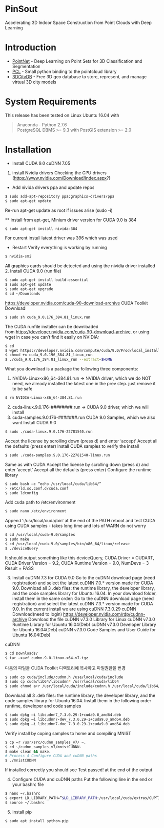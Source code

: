 # PinSout
Accelerating 3D Indoor Space Construction from Point Clouds with Deep Learning

# Introduction

* [PointNet] - Deep Learning on Point Sets for 3D Classification and Segmentation
* [PCL] - Small python binding to the pointcloud library
* [3DCityDB] - Free 3D geo database to store, represent, and manage virtual 3D city models
  
# System Requirements
This release has been tested on Linux Ubuntu 16.04 with
> Anaconda - Python 2.7.6  
> PostgreSQL DBMS >= 9.3 with PostGIS extension >= 2.0

# Installation
 - Install CUDA 9.0 cuDNN 7.05
 1. install Nvidia drivers
 Checking the GPU drivers (https://www.nvidia.com/Download/index.aspx?) 
 
 * Add nivida drivers ppa and update repos
  ```sh
  $ sudo add-apt-repository ppa:graphics-drivers/ppa
  $ sudo apt-get update
  ```
Re-run apt-get update as root if issues arise (sudo -i)

** install from apt-get, Minium driver version for CUDA 9.0 is 384
```sh
$ sudo apt-get install nivida-384
```
For current install latest driver was 396 which was used

* Restart Verify everything is working by running
```sh
$ nvidia-smi
```
All graphics cards should be detected and using the nividia driver installed
2. Install CUDA 9.0 (run file)
```sh
$ sudo apt-get install build-essential
$ sudo apt-get update
$ sudo apt-get upgrade
$ cd ~/Downloads
```
https://developer.nvidia.com/cuda-90-download-archive CUDA Toolkit Download
```sh
$ sudo sh cuda_9.0.176_384.81_linux.run
```
The CUDA runfile installer can be downloaded from https://developer.nvidia.com/cuda-90-download-archive, or using wget in case you can’t find it easily on NVIDIA:
```sh
$ cd
$ wget https://developer.nvidia.com/compute/cuda/9.0/Prod/local_installers/cuda_9.0.176_384.81_linux_run 
$ chmod +x cuda_9.0.196_384.81_linux_run
$ ./cuda_9.0.176_384.81_linux_run --extract=$HOME
```
What you download is a package the following three components:

1) NVIDIA-Linux-x86_64-384.81.run -> NVIDIA driver, which we do NOT need, we already installed the latest one in the prev step. just remove it to be safe
```sh
$ rm NVIDIA-Linux-x86_64-384.81.run
```
2) cuda-linux.9.0.176-########.run -> CUDA 9.0 driver, which we will install
3) cuda-samples.9.0.176-#######.run CUDA 9.0 Samples, which we also want
Install CUDA 9.0
```sh
$ sudo ./cuda-linux.9.0.176-22781540.run
```
Accept the license by scrolling down (press d) and enter ‘accept’ Accept all the defaults (press enter)
Install CUDA samples to verify the install
```sh
$ sudo ./cuda-samples.9.0.176-22781540-linux.run
```
Same as with CUDA Accept the license by scrolling down (press d) and enter ‘accept’ Accept all the defaults (press enter)
Configure the runtime library
```sh
$ sudo bash –c “echo /usr/local/cuda/lib64/”
> /etc/ld.so.conf.d/cuda.conf
$ sudo ldconfig
```
Add cuda path to /etc/environment
```sh
$ sudo nano /etc/environment
```
Append ‘:/usr/local/cuda/bin’ at the end of the PATH
reboot and test CUDA using CUDA samples - takes long time and lots of WARN do not worry
```sh
$ cd /usr/local/cuda-9.0/samples
$ sudo make
$ cd /usr/local/cuda-9.0/samples/bin/x86_64/linux/release
$ ./deviceQuery
```
It should output something like this
deviceQuery, CUDA Driver = CUDART, CUDA Driver Version = 9.2, CUDA Runtime Version = 9.0, NumDevs = 3 Result = PASS

3. Install cuDNN 7.3 for CUDA 9.0
Go to the cuDNN download page (need registration) and select the latest cuDNN 7.0.* version made for CUDA 9.0. Download all 3 .deb files: the runtime library, the developer library, and the code samples library for Ubuntu 16.04. In your download folder, install them in the same order: Go to the cuDNN download page (need registration) and select the latest cuDNN 7.3.* version made for CUDA 9.0. In the current install we are using cuDNN 7.3.0.29
cuDNN Download(need to login) https://developer.nvidia.com/rdp/cudnn-archive
Download the file
cuDNN v7.3.0 Library for Linux
cuDNN v7.3.0 Runtime Library for Ubuntu 16.04(Deb)
cuDNN v7.3.0 Developer Library for Ubuntu 16.04(Deb)
cuDNN v7.3.0 Code Samples and User Guide for Ubuntu 16.04(Deb)

cuDNN
```sh
$ cd Downloads/
$ tar –xavf cudnn-9.0-linux-x64-v7.tgz
```
다음의 파일을 CUDA Toolkit 디렉토리에 복사하고 파일권한을 변경
```sh
$ sudo cp cuda/include/cudnn.h /use/local/cuda/include
$ sudo cp cuda/lib64/libcudnn* /usr/local/cuda/lib64
$ sudo chmod a+r /usr/local/cuda/include/cudnn.h /usr/local/cuda/lib64/libcudnn*
```
Download all 3 .deb files: the runtime library, the developer library, and the code samples library for Ubuntu 16.04. Install them in the following order runtime, developer and code samples
```sh
$ sudo dpkg –i libcudnn7_7.3.0.29-1+cuda9.0_amd64.deb
$ sudo dpkg –i libcudnn7-dev_7.3.0.29-1+cuda9.0_amd64.deb
$ sudo dpkg –i libcudnn7-doc_7.3.0.29-1+cuda9.0_amd64.deb
```
Verify install by coping samples to home and compiling MNIST
```sh
$ cp –r /usr/src/cudnn_samples_v7/ ~.
$ cd ~/cudnn_samples_v7/mnistCUDNN.
$ make clean && make.
# Process 4 Configure CUDA and cuDNN paths
$ ./mnistCUDNN
```
If installed correctly you should see Test passed! at the end of the output

4. Configure CUDA and cuDNN paths
Put the following line in the end or your bashrc file
```sh
$ nano ~/.bashrc
$ export LD_LIBRARY_PATH=”$LD_LIBRARY_PATH:/usr/local/cuda/extras/CUPTI/lib64”
$ source ~/.bashrc
```
5. Install pip
```sh
$ sudo apt install python-pip
```


   [PointNet]: <https://github.com/charlesq34/pointnet>
   [PCL]: <https://anaconda.org/sirokujira/python-pcl>
   [3DCityDB]: <https://www.3dcitydb.org/3dcitydb/d3ddatabase/>
